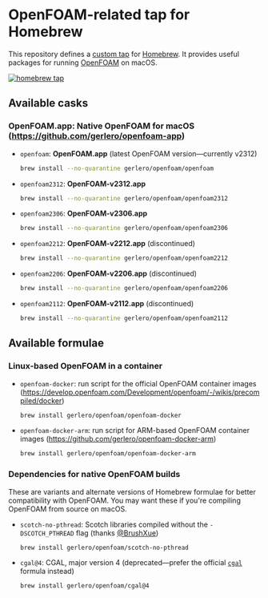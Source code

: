 
# OpenFOAM-related tap for Homebrew

This repository defines a [custom tap](https://docs.brew.sh/Taps) for [Homebrew](https://docs.brew.sh). It provides useful packages for running [OpenFOAM](https://www.openfoam.com) on macOS.

[![homebrew tap](https://img.shields.io/badge/homebrew%20tap-gerlero%2Fopenfoam-informational)](https://docs.brew.sh/Taps)

## Available casks

### OpenFOAM.app: Native OpenFOAM for macOS (https://github.com/gerlero/openfoam-app)

* `openfoam`: **OpenFOAM.app** (latest OpenFOAM version—currently v2312)

    ```bash
    brew install --no-quarantine gerlero/openfoam/openfoam
    ```

* `openfoam2312`: **OpenFOAM-v2312.app**

    ```bash
    brew install --no-quarantine gerlero/openfoam/openfoam2312
    ```

* `openfoam2306`: **OpenFOAM-v2306.app**

    ```bash
    brew install --no-quarantine gerlero/openfoam/openfoam2306
    ```

* `openfoam2212`: **OpenFOAM-v2212.app** (discontinued)

    ```bash
    brew install --no-quarantine gerlero/openfoam/openfoam2212
    ```

* `openfoam2206`: **OpenFOAM-v2206.app** (discontinued)

    ```bash
    brew install --no-quarantine gerlero/openfoam/openfoam2206
    ```

* `openfoam2112`: **OpenFOAM-v2112.app** (discontinued)

    ```bash
    brew install --no-quarantine gerlero/openfoam/openfoam2112
    ```

## Available formulae

### Linux-based OpenFOAM in a container

* `openfoam-docker`: run script for the official OpenFOAM container images (https://develop.openfoam.com/Development/openfoam/-/wikis/precompiled/docker)

    ```bash
    brew install gerlero/openfoam/openfoam-docker
    ```

* `openfoam-docker-arm`: run script for ARM-based OpenFOAM container images (https://github.com/gerlero/openfoam-docker-arm)
    
    ```bash
    brew install gerlero/openfoam/openfoam-docker-arm
    ```

### Dependencies for native OpenFOAM builds

These are variants and alternate versions of Homebrew formulae for better compatibility with OpenFOAM. You may want these if you're compiling OpenFOAM from source on macOS.

* `scotch-no-pthread`: Scotch libraries compiled without the `-DSCOTCH_PTHREAD` flag (thanks [@BrushXue](https://github.com/BrushXue))

    ```bash
    brew install gerlero/openfoam/scotch-no-pthread
    ```

* `cgal@4`: CGAL, major version 4 (deprecated—prefer the official [`cgal`](https://formulae.brew.sh/formula/cgal) formula instead)

    ```bash
    brew install gerlero/openfoam/cgal@4
    ```
